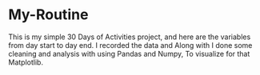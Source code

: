 # My-Routine
This is my simple 30 Days of Activities project, and here are the variables from day start to day end. I recorded the data and Along with I done some cleaning and analysis with using Pandas and Numpy, To visualize for that Matplotlib.
